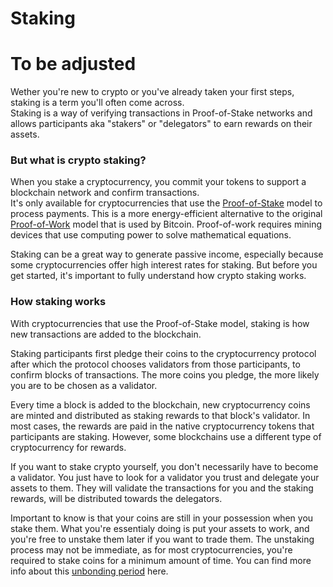 # Staking

# To be adjusted

Wether you're new to crypto or you've already taken your first steps, staking is a term you'll often come across. <br> 
Staking is a way of verifying transactions in Proof-of-Stake networks and allows participants aka "stakers" or "delegators" to earn rewards on their assets.

### But what is crypto staking? 
When you stake a cryptocurrency, you commit your tokens to support a blockchain network and confirm transactions. <br>
It's only available for cryptocurrencies that use the [Proof-of-Stake](Proof_of_Stake.md) model to process payments. This is a more energy-efficient alternative to the original [Proof-of-Work](Link) model that is used by Bitcoin. Proof-of-work requires mining devices that use computing power to solve mathematical equations.

Staking can be a great way to generate passive income, especially because some cryptocurrencies offer high interest rates for staking. But before you get started, it's important to fully understand how crypto staking works.

### How staking works
With cryptocurrencies that use the Proof-of-Stake model, staking is how new transactions are added to the blockchain.

Staking participants first pledge their coins to the cryptocurrency protocol after which the protocol chooses validators from those participants, to confirm blocks of transactions. The more coins you pledge, the more likely you are to be chosen as a validator.

Every time a block is added to the blockchain, new cryptocurrency coins are minted and distributed as staking rewards to that block's validator. In most cases, the rewards are paid in the native cryptocurrency tokens that participants are staking. However, some blockchains use a different type of cryptocurrency for rewards.

If you want to stake crypto yourself, you don't necessarily have to become a validator. You just have to look for a validator you trust and delegate your assets to them. They will validate the transactions for you and the staking rewards, will be distributed towards the delegators.

Important to know is that your coins are still in your possession when you stake them. What you're essentialy doing is put your assets to work, and you're free to unstake them later if you want to trade them. The unstaking process may not be immediate, as for most cryptocurrencies, you're required to stake coins for a minimum amount of time. You can find more info about this [unbonding period](Unbonding_period.md) here.

